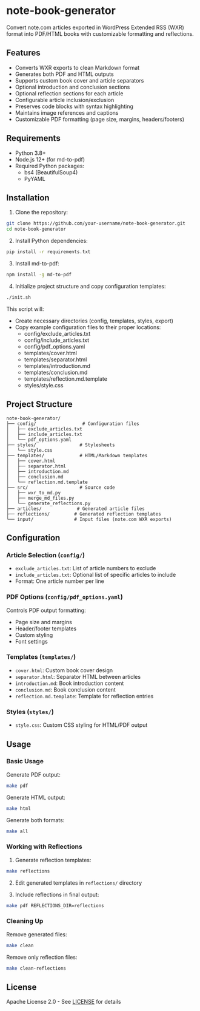 # note-book-generator

Convert note.com articles exported in WordPress Extended RSS (WXR) format into PDF/HTML books with customizable formatting and reflections.

## Features

- Converts WXR exports to clean Markdown format
- Generates both PDF and HTML outputs
- Supports custom book cover and article separators
- Optional introduction and conclusion sections
- Optional reflection sections for each article
- Configurable article inclusion/exclusion
- Preserves code blocks with syntax highlighting
- Maintains image references and captions
- Customizable PDF formatting (page size, margins, headers/footers)

## Requirements

- Python 3.8+
- Node.js 12+ (for md-to-pdf)
- Required Python packages:
  - bs4 (BeautifulSoup4)
  - PyYAML

## Installation

1. Clone the repository:

```bash
git clone https://github.com/your-username/note-book-generator.git
cd note-book-generator
```

2. Install Python dependencies:

```bash
pip install -r requirements.txt
```

3. Install md-to-pdf:

```bash
npm install -g md-to-pdf
```

4. Initialize project structure and copy configuration templates:

```bash
./init.sh
```

This script will:
- Create necessary directories (config, templates, styles, export)
- Copy example configuration files to their proper locations:
  - config/exclude_articles.txt
  - config/include_articles.txt 
  - config/pdf_options.yaml
  - templates/cover.html
  - templates/separator.html
  - templates/introduction.md
  - templates/conclusion.md
  - templates/reflection.md.template
  - styles/style.css

## Project Structure

```
note-book-generator/
├── config/                 # Configuration files
│   ├── exclude_articles.txt
│   ├── include_articles.txt
│   └── pdf_options.yaml
├── styles/                # Stylesheets
│   └── style.css
├── templates/             # HTML/Markdown templates
│   ├── cover.html
│   ├── separator.html
│   ├── introduction.md
│   ├── conclusion.md
│   └── reflection.md.template
├── src/                   # Source code
│   ├── wxr_to_md.py
│   ├── merge_md_files.py
│   └── generate_reflections.py
├── articles/             # Generated article files
├── reflections/         # Generated reflection templates
└── input/               # Input files (note.com WXR exports)
```

## Configuration

### Article Selection (`config/`)

- `exclude_articles.txt`: List of article numbers to exclude
- `include_articles.txt`: Optional list of specific articles to include
- Format: One article number per line

### PDF Options (`config/pdf_options.yaml`)

Controls PDF output formatting:
- Page size and margins
- Header/footer templates
- Custom styling
- Font settings

### Templates (`templates/`)

- `cover.html`: Custom book cover design
- `separator.html`: Separator HTML between articles
- `introduction.md`: Book introduction content
- `conclusion.md`: Book conclusion content
- `reflection.md.template`: Template for reflection entries

### Styles (`styles/`)

- `style.css`: Custom CSS styling for HTML/PDF output

## Usage

### Basic Usage

Generate PDF output:

```bash
make pdf
```

Generate HTML output:

```bash
make html
```

Generate both formats:

```bash
make all
```

### Working with Reflections

1. Generate reflection templates:

```bash
make reflections
```

2. Edit generated templates in `reflections/` directory

3. Include reflections in final output:

```bash
make pdf REFLECTIONS_DIR=reflections
```

### Cleaning Up

Remove generated files:

```bash
make clean
```

Remove only reflection files:

```bash
make clean-reflections
```

## License

Apache License 2.0 - See [LICENSE](LICENSE) for details
